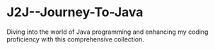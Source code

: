 # J2J--Journey-To-Java
Diving into the world of Java programming and enhancing my coding proficiency with this comprehensive collection.
